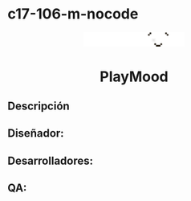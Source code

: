 # c17-106-m-nocode
<p align="center">
  <img src="Logo PLaymood.png" alt="" width="200">
</p>

<h1 align="center">PlayMood</h1>


## Descripción

## Diseñador:

## Desarrolladores:

## QA:
